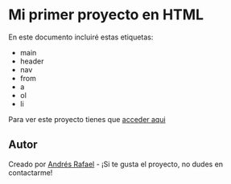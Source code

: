 # Mi primer proyecto en HTML

En este documento incluiré estas etiquetas:
- main
- header
- nav
- from
- a
- ol
- li

Para ver este proyecto tienes que [acceder aqui](https://andresrafita.github.io/devf_html/)

## Autor

Creado por [Andrés Rafael](https://github.com/andresrafita) - ¡Si te gusta el proyecto, no dudes en contactarme!
